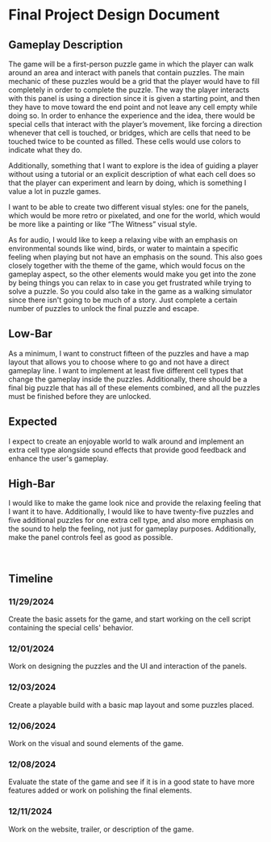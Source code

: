 <h1>Final Project Design Document</h1>
<h2>Gameplay Description</h2>
<p>The game will be a first-person puzzle game in which the player can walk around an area and interact with panels that contain puzzles. The main mechanic of these puzzles would be a grid that the player would have to fill completely in order to complete the puzzle. The way the player interacts with this panel is using a direction since it is given a starting point, and then they have to move toward the end point and not leave any cell empty while doing so. In order to enhance the experience and the idea, there would be special cells that interact with the player’s movement, like forcing a direction whenever that cell is touched, or bridges, which are cells that need to be touched twice to be counted as filled. These cells would use colors to indicate what they do.</p>
<p>Additionally, something that I want to explore is the idea of guiding a player without using a tutorial or an explicit description of what each cell does so that the player can experiment and learn by doing, which is something I value a lot in puzzle games.</p>
<p>I want to be able to create two different visual styles: one for the panels, which would be more retro or pixelated, and one for the world, which would be more like a painting or like “The Witness” visual style.</p>
<p>As for audio, I would like to keep a relaxing vibe with an emphasis on environmental sounds like wind, birds, or water to maintain a specific feeling when playing but not have an emphasis on the sound. This also goes closely together with the theme of the game, which would focus on the gameplay aspect, so the other elements would make you get into the zone by being things you can relax to in case you get frustrated while trying to solve a puzzle. So you could also take in the game as a walking simulator since there isn't going to be much of a story. Just complete a certain number of puzzles to unlock the final puzzle and escape.</p>
<h2>Low-Bar</h2>
	<p>As a minimum, I want to construct fifteen of the puzzles and have a map layout that allows you to choose where to go and not have a direct gameplay line. I want to implement at least five different cell types that change the gameplay inside the puzzles. Additionally, there should be a final big puzzle that has all of these elements combined, and all the puzzles must be finished before they are unlocked.</p>
<h2>Expected</h2>
	<p>I expect to create an enjoyable world to walk around and implement an extra cell type alongside sound effects that provide good feedback and enhance the user's gameplay.</p>
<h2>High-Bar</h2>
	<p>I would like to make the game look nice and provide the relaxing feeling that I want it to have. Additionally, I would like to have twenty-five puzzles and five additional puzzles for one extra cell type, and also more emphasis on the sound to help the feeling, not just for gameplay purposes. Additionally, make the panel controls feel as good as possible.</p>
<br>
<h2>Timeline</h2>
<h3>11/29/2024</h3>
Create the basic assets for the game, and start working on the cell script containing the special cells' behavior.
<h3>12/01/2024</h3>
Work on designing the puzzles and the UI and interaction of the panels.
<h3>12/03/2024</h3>
Create a playable build with a basic map layout and some puzzles placed.
<h3>12/06/2024</h3>
Work on the visual and sound elements of the game.
<h3>12/08/2024</h3>
Evaluate the state of the game and see if it is in a good state to have more features added or work on polishing the final elements.
<h3>12/11/2024</h3>
Work on the website, trailer, or description of the game.




